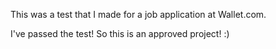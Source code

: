 
This was a test that I made for a job application at Wallet.com.

I've passed the test! So this is an approved project! :)
